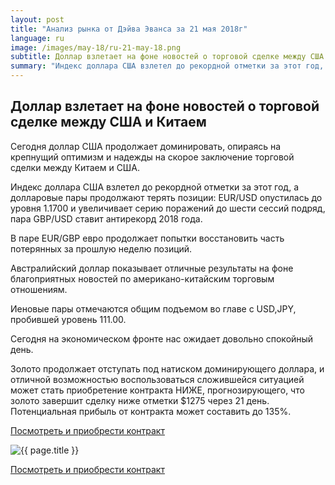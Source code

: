 ```yaml
---
layout: post
title: "Анализ рынка от Дэйва Эванса за 21 мая 2018г"
language: ru
image: /images/may-18/ru-21-may-18.png
subtitle: Доллар взлетает на фоне новостей о торговой сделке между США и Китаем
summary: "Индекс доллара США взлетел до рекордной отметки за этот год, а долларовые пары продолжают терять позиции: EUR/USD опустилась до уровня 1.1700 и увеличивает серию поражений до шести сессий подряд, пара GBP/USD ставит антирекорд 2018 года"
---
```

##  Доллар взлетает на фоне новостей о торговой сделке между США и Китаем

Сегодня доллар США продолжает доминировать, опираясь на крепнущий оптимизм и надежды на скорое заключение торговой сделки между Китаем и США. 

Индекс доллара США взлетел до рекордной отметки за этот год, а долларовые пары продолжают терять позиции: EUR/USD опустилась до уровня 1.1700 и увеличивает серию поражений до шести сессий подряд, пара GBP/USD ставит антирекорд 2018 года.

В паре EUR/GBP евро продолжает попытки восстановить часть потерянных за прошлую неделю позиций.

Австралийский доллар показывает отличные результаты на фоне благоприятных новостей по американо-китайским торговым отношениям.

Иеновые пары отмечаются общим подъемом во главе с USD,JPY, пробившей уровень 111.00.
 
 
Сегодня на экономическом фронте нас ожидает довольно спокойный день.
 
 
Золото продолжает отступать под натиском доминирующего доллара, и отличной возможностью воспользоваться сложившейся ситуацией может стать приобретение контракта НИЖЕ, прогнозирующего, что золото завершит сделку ниже отметки $1275 через 21 день. Потенциальная прибыль от контракта может составить до 135%.

<a href="http://record.binary.com/_bivVDfg8lHux76XffYA0JmNd7ZgqdRLk/1/market=commodities&underlying=frxXAUUSD&formname=higherlower&duration_amount=21&duration_units=d&amount=10&amount_type=payout&expiry_type=duration&barrier=1275" target="_blank" rel="noopener noreferrer nofollow">Посмотреть и приобрести контракт</a>

<img src="{{ site.url }}/images/may-18/ru-21-may-18.png" alt="{{ page.title }}"  title="{{ page.title }}">

<a href="%LINK%%?https://www.binary.com/d/trade.cgi?market=commodities&underlying=frxXAUUSD&formname=higherlower&duration_amount=21&duration_units=d&amount=10&amount_type=payout&expiry_type=duration&barrier=1275" target="_blank" rel="noopener noreferrer nofollow">Посмотреть и приобрести контракт</a>
